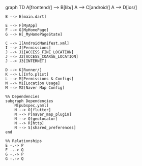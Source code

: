 graph TD
    A[frontend/] --> B[lib/]
    A --> C[android/]
    A --> D[ios/]
    
    B --> E[main.dart]
    
    E --> F[MyApp]
    F --> G[MyHomePage]
    G --> H[_MyHomePageState]
    
    C --> I[AndroidManifest.xml]
    I --> J[Permissions]
    J --> J1[ACCESS_FINE_LOCATION]
    J --> J2[ACCESS_COARSE_LOCATION]
    J --> J3[INTERNET]
    
    D --> K[Runner/]
    K --> L[Info.plist]
    L --> M[Permissions & Configs]
    M --> M1[Location Usage]
    M --> M2[Naver Map Config]
    
    %% Dependencies
    subgraph Dependencies
        N[pubspec.yaml]
        N --> O[flutter]
        N --> P[naver_map_plugin]
        N --> Q[geolocator]
        N --> R[http]
        N --> S[shared_preferences]
    end
    
    %% Relationships
    E -.-> P
    E -.-> Q
    G -.-> P
    G -.-> Q
